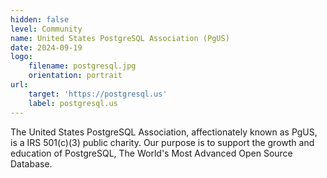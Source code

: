 ```yaml
---
hidden: false
level: Community
name: United States PostgreSQL Association (PgUS)
date: 2024-09-19
logo:
    filename: postgresql.jpg
    orientation: portrait
url:
    target: 'https://postgresql.us'
    label: postgresql.us
---
```

The United States PostgreSQL Association, affectionately known as PgUS, is a IRS 501(c)(3) public charity. Our purpose is to support the growth and education of PostgreSQL, The World's Most Advanced Open Source Database.
